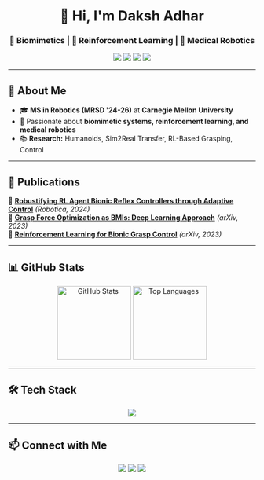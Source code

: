 <h1 align="center">👋 Hi, I'm Daksh Adhar</h1>
<h3 align="center">🤖 Biomimetics | 🎯 Reinforcement Learning | 🏥 Medical Robotics</h3>

<p align="center">
  <img src="https://img.shields.io/badge/Robotics-ROS-blue?style=flat&logo=ros&logoColor=white" />
  <img src="https://img.shields.io/badge/Control-MPC%20|%20Optimal Control-green?style=flat" />
  <img src="https://img.shields.io/badge/ML-RL%20|%20DeepLearning-orange?style=flat" />
  <img src="https://img.shields.io/badge/Code-Python%20|%20C++-informational?style=flat&logo=python" />
</p>

---

## 🚀 About Me  
- 🎓 **MS in Robotics (MRSD '24-26)** at **Carnegie Mellon University**  
- 🔬 Passionate about **biomimetic systems, reinforcement learning, and medical robotics**  
- 📚 **Research:** Humanoids, Sim2Real Transfer, RL-Based Grasping, Control  

---

## 📜 Publications  
📌 **[Robustifying RL Agent Bionic Reflex Controllers through Adaptive Control](https://doi.org/10.1017/S0263574724001838)** *(Robotica, 2024)*  
📌 **[Grasp Force Optimization as BMIs: Deep Learning Approach](https://doi.org/10.48550/arXiv.2312.05034)** *(arXiv, 2023)*  
📌 **[Reinforcement Learning for Bionic Grasp Control](https://doi.org/10.48550/arXiv.2312.05023)** *(arXiv, 2023)*  

---

## 📊 GitHub Stats  

<p align="center">
  <img src="https://github-readme-stats.vercel.app/api?username=a-daksh&show_icons=true&theme=radical" alt="GitHub Stats" height="150">
  <img src="https://github-readme-stats.vercel.app/api/top-langs/?username=a-daksh&layout=compact&theme=radical" alt="Top Languages" height="150">
</p>

---

## 🛠️ Tech Stack  

<p align="center">
  <img src="https://skillicons.dev/icons?i=python,cpp,matlab,ros,git,github,opencv,tensorflow,pytorch" />
</p>

---

## 📫 Connect with Me  

<p align="center">
  <a href="https://www.linkedin.com/in/daksh-adhar/"><img src="https://img.shields.io/badge/LinkedIn-Daksh%20Adhar-blue?style=flat&logo=linkedin"></a>
  <a href="https://scholar.google.com/citations?hl=en&user=3LjYsLwAAAAJ"><img src="https://img.shields.io/badge/Google%20Scholar-Publications-green?style=flat&logo=googlescholar"></a>
  <a href="https://dakshadhar.com"><img src="https://img.shields.io/badge/Website-Coming%20Soon-orange?style=flat"></a>
</p>

